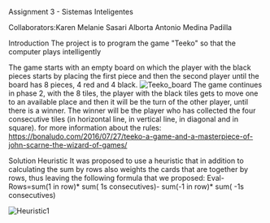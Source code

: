 Assignment 3 - Sistemas Inteligentes 


Collaborators:Karen Melanie Sasari Alborta
		Antonio Medina Padilla
    
Introduction
The project is to program the game "Teeko" so that the computer plays intelligently

The game starts with an empty board on which the player with the black pieces starts by placing the first piece and then the second player until the board has 8 pieces, 4 red and 4 black.
![Teeko_board](https://user-images.githubusercontent.com/53119069/196014725-0df4dd16-88ec-4084-9994-9658e61567af.jpg)
The game continues in phase 2, with the 8 tiles, the player with the black tiles gets to move one to an available place and then it will be the turn of the other player, until there is a winner.
The winner will be the player who has collected the four consecutive tiles (in horizontal line, in vertical line, in diagonal and in square).
for more information about the rules: https://bonaludo.com/2016/07/27/teeko-a-game-and-a-masterpiece-of-john-scarne-the-wizard-of-games/

Solution
Heuristic
It was proposed to use a heuristic that in addition to calculating the sum by rows also weights the cards that are together by rows, thus leaving the following formula that we proposed:
Eval-Rows=sum(1 in row)* sum( 1s consecutives)- sum(-1 in row)* sum( -1s consecutives)

![Heuristic1](https://user-images.githubusercontent.com/53119069/196014667-251baec5-4e98-41c1-ab02-db3e5529f7d9.jpg)


